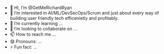 - 👋 Hi, I’m @GetMeRichardRyan
- 👀 I’m interested in AI/ML/DevSecOps/Scrum and just about every way of building user friendly tech efficenietly and profitably.
- 🌱 I’m currently learning ...
- 💞️ I’m looking to collaborate on ...
- 📫 How to reach me ...
- 😄 Pronouns: ...
- ⚡ Fun fact: ...

<!---
GetMeRichardRyan/GetMeRichardRyan is a ✨ special ✨ repository because its `README.md` (this file) appears on your GitHub profile.
You can click the Preview link to take a look at your changes.
--->
